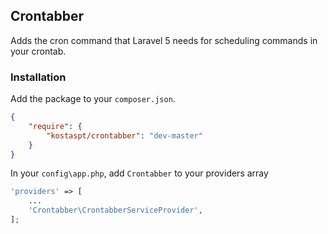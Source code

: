 ## Crontabber

Adds the cron command that Laravel 5 needs for scheduling commands in your crontab.

### Installation

Add the package to your `composer.json`.

```json
{
    "require": {
        "kostaspt/crontabber": "dev-master"
    }
}
```

In your `config\app.php`, add `Crontabber` to your providers array

```php
'providers' => [
    ...
    'Crontabber\CrontabberServiceProvider',
];
```
